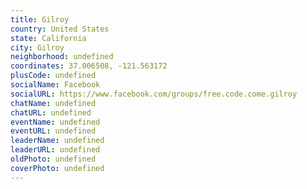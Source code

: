 ```yaml
---
title: Gilroy
country: United States
state: California
city: Gilroy
neighborhood: undefined
coordinates: 37.006508, -121.563172
plusCode: undefined
socialName: Facebook
socialURL: https://www.facebook.com/groups/free.code.come.gilroy
chatName: undefined
chatURL: undefined
eventName: undefined
eventURL: undefined
leaderName: undefined
leaderURL: undefined
oldPhoto: undefined
coverPhoto: undefined
---
```

